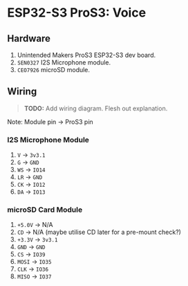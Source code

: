 # ESP32-S3 ProS3: Voice

## Hardware

1. Unintended Makers ProS3 ESP32-S3 dev board.
2. `SEN0327` I2S Microphone module.
3. `CEO7926` microSD module.

## Wiring

> **TODO:** Add wiring diagram. Flesh out explanation.

Note: Module pin -> ProS3 pin

### I2S Microphone Module

1. `V` -> `3v3.1`
2. `G` -> `GND`
3. `WS` -> `IO14`
4. `LR` -> `GND`
5. `CK` -> `IO12`
6. `DA` -> `IO13`

### microSD Card Module

1. `+5.0V` -> N/A
2. `CD` -> N/A (maybe utilise CD later for a pre-mount check?)
3. `+3.3V` -> `3v3.1`
4. `GND` -> `GND`
5. `CS` -> `IO39`
6. `MOSI` -> `IO35`
7. `CLK` -> `IO36`
8. `MISO` -> `IO37`
